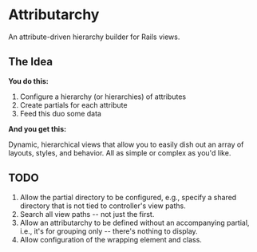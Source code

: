 # Attributarchy

An attribute-driven hierarchy builder for Rails views.

## The Idea

**You do this:**

1. Configure a hierarchy (or hierarchies) of attributes
1. Create partials for each attribute
1. Feed this duo some data

**And you get this:**

Dynamic, hierarchical views that allow you to easily dish out an array of layouts, styles, and behavior. All as simple or complex as you'd like.

## TODO

1. Allow the partial directory to be configured, e.g., specify a shared directory
   that is not tied to controller's view paths.
1. Search all view paths -- not just the first.
1. Allow an attributarchy to be defined without an accompanying partial, i.e.,
   it's for grouping only -- there's nothing to display.
1. Allow configuration of the wrapping element and class.
